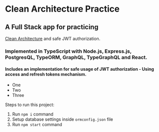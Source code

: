 #  Clean Architecture Practice

## A Full Stack app for practicing
<a href="https://blog.cleancoder.com/uncle-bob/2012/08/13/the-clean-architecture.html">Clean Architecture</a>
and safe JWT authorization.

### Implemented in TypeScript with Node.js, Express.js, PostgresQL, TypeORM, GraphQL, TypeGraphQL and React.

#### Includes an implementation for safe usage of JWT authorization - Using access and refresh tokens mechanism.

- One
- Two
- Three

Steps to run this project:

1. Run `npm i` command
2. Setup database settings inside `ormconfig.json` file
3. Run `npm start` command
